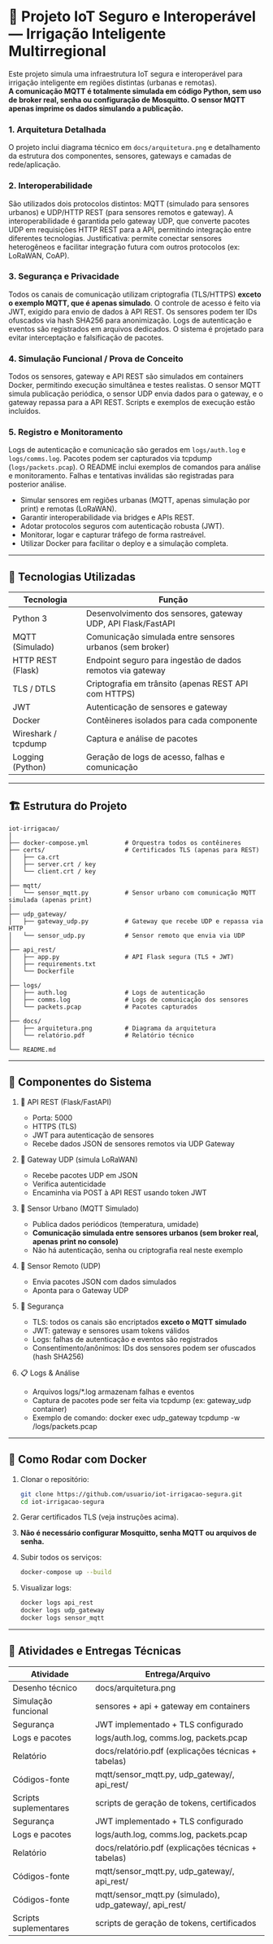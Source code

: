 # 🌱 Projeto IoT Seguro e Interoperável — Irrigação Inteligente Multirregional

Este projeto simula uma infraestrutura IoT segura e interoperável para irrigação inteligente em regiões distintas (urbanas e remotas).  
**A comunicação MQTT é totalmente simulada em código Python, sem uso de broker real, senha ou configuração de Mosquitto. O sensor MQTT apenas imprime os dados simulando a publicação.**

### 1. Arquitetura Detalhada
O projeto inclui diagrama técnico em `docs/arquitetura.png` e detalhamento da estrutura dos componentes, sensores, gateways e camadas de rede/aplicação.

### 2. Interoperabilidade
São utilizados dois protocolos distintos: MQTT (simulado para sensores urbanos) e UDP/HTTP REST (para sensores remotos e gateway). A interoperabilidade é garantida pelo gateway UDP, que converte pacotes UDP em requisições HTTP REST para a API, permitindo integração entre diferentes tecnologias. Justificativa: permite conectar sensores heterogêneos e facilitar integração futura com outros protocolos (ex: LoRaWAN, CoAP).

### 3. Segurança e Privacidade
Todos os canais de comunicação utilizam criptografia (TLS/HTTPS) **exceto o exemplo MQTT, que é apenas simulado**. O controle de acesso é feito via JWT, exigido para envio de dados à API REST. Os sensores podem ter IDs ofuscados via hash SHA256 para anonimização. Logs de autenticação e eventos são registrados em arquivos dedicados. O sistema é projetado para evitar interceptação e falsificação de pacotes.

### 4. Simulação Funcional / Prova de Conceito
Todos os sensores, gateway e API REST são simulados em containers Docker, permitindo execução simultânea e testes realistas. O sensor MQTT simula publicação periódica, o sensor UDP envia dados para o gateway, e o gateway repassa para a API REST. Scripts e exemplos de execução estão incluídos.

### 5. Registro e Monitoramento
Logs de autenticação e comunicação são gerados em `logs/auth.log` e `logs/comms.log`. Pacotes podem ser capturados via tcpdump (`logs/packets.pcap`). O README inclui exemplos de comandos para análise e monitoramento. Falhas e tentativas inválidas são registradas para posterior análise.


* Simular sensores em regiões urbanas (MQTT, apenas simulação por print) e remotas (LoRaWAN).
* Garantir interoperabilidade via bridges e APIs REST.
* Adotar protocolos seguros com autenticação robusta (JWT).
* Monitorar, logar e capturar tráfego de forma rastreável.
* Utilizar Docker para facilitar o deploy e a simulação completa.

---

## 🧰 Tecnologias Utilizadas

| Tecnologia          | Função                                                       |
| ------------------- | ------------------------------------------------------------ |
| Python 3            | Desenvolvimento dos sensores, gateway UDP, API Flask/FastAPI |
| MQTT (Simulado)     | Comunicação simulada entre sensores urbanos (sem broker)     |
| HTTP REST (Flask)   | Endpoint seguro para ingestão de dados remotos via gateway   |
| TLS / DTLS          | Criptografia em trânsito (apenas REST API com HTTPS)         |
| JWT                 | Autenticação de sensores e gateway                           |
| Docker              | Contêineres isolados para cada componente                    |
| Wireshark / tcpdump | Captura e análise de pacotes                                 |
| Logging (Python)    | Geração de logs de acesso, falhas e comunicação              |

---

## 🏗️ Estrutura do Projeto

```
iot-irrigacao/
│
├── docker-compose.yml          # Orquestra todos os contêineres
├── certs/                      # Certificados TLS (apenas para REST)
│   ├── ca.crt
│   ├── server.crt / key
│   └── client.crt / key
│
├── mqtt/
│   └── sensor_mqtt.py          # Sensor urbano com comunicação MQTT simulada (apenas print)
│
├── udp_gateway/
│   ├── gateway_udp.py          # Gateway que recebe UDP e repassa via HTTP
│   └── sensor_udp.py           # Sensor remoto que envia via UDP
│
├── api_rest/
│   ├── app.py                  # API Flask segura (TLS + JWT)
│   ├── requirements.txt
│   └── Dockerfile
│
├── logs/
│   ├── auth.log                # Logs de autenticação
│   ├── comms.log               # Logs de comunicação dos sensores
│   └── packets.pcap            # Pacotes capturados
│
├── docs/
│   ├── arquitetura.png         # Diagrama da arquitetura
│   └── relatório.pdf           # Relatório técnico
│
└── README.md
```

---

## 🧪 Componentes do Sistema

1. 🧭 API REST (Flask/FastAPI)

   * Porta: 5000
   * HTTPS (TLS)
   * JWT para autenticação de sensores
   * Recebe dados JSON de sensores remotos via UDP Gateway

2. 📡 Gateway UDP (simula LoRaWAN)

   * Recebe pacotes UDP em JSON
   * Verifica autenticidade
   * Encaminha via POST à API REST usando token JWT

3. 🌆 Sensor Urbano (MQTT Simulado)

   * Publica dados periódicos (temperatura, umidade)
   * **Comunicação simulada entre sensores urbanos (sem broker real, apenas print no console)**
   * Não há autenticação, senha ou criptografia real neste exemplo

4. 🌄 Sensor Remoto (UDP)

   * Envia pacotes JSON com dados simulados
   * Aponta para o Gateway UDP

5. 🔐 Segurança

   * TLS: todos os canais são encriptados **exceto o MQTT simulado**
   * JWT: gateway e sensores usam tokens válidos
   * Logs: falhas de autenticação e eventos são registrados
   * Consentimento/anônimos: IDs dos sensores podem ser ofuscados (hash SHA256)

6. 📋 Logs & Análise

   * Arquivos logs/\*.log armazenam falhas e eventos
   * Captura de pacotes pode ser feita via tcpdump (ex: gateway\_udp container)
   * Exemplo de comando: docker exec udp\_gateway tcpdump -w /logs/packets.pcap

---

## 🐳 Como Rodar com Docker

1. Clonar o repositório:

   ```bash
   git clone https://github.com/usuario/iot-irrigacao-segura.git
   cd iot-irrigacao-segura
   ```

2. Gerar certificados TLS (veja instruções acima).

3. **Não é necessário configurar Mosquitto, senha MQTT ou arquivos de senha.**

4. Subir todos os serviços:

   ```bash
   docker-compose up --build
   ```

5. Visualizar logs:

   ```bash
   docker logs api_rest
   docker logs udp_gateway
   docker logs sensor_mqtt
   ```

---

## 📘 Atividades e Entregas Técnicas

| Atividade             | Entrega/Arquivo                                     |
| --------------------- | --------------------------------------------------- |
| Desenho técnico       | docs/arquitetura.png                                |
| Simulação funcional   | sensores + api + gateway em containers              |
| Segurança             | JWT implementado + TLS configurado                  |
| Logs e pacotes        | logs/auth.log, comms.log, packets.pcap              |
| Relatório             | docs/relatório.pdf (explicações técnicas + tabelas) |
| Códigos-fonte         | mqtt/sensor\_mqtt.py, udp\_gateway/, api\_rest/     |
| Scripts suplementares | scripts de geração de tokens, certificados          |
| Segurança             | JWT implementado + TLS configurado                  |
| Logs e pacotes        | logs/auth.log, comms.log, packets.pcap              |
| Relatório             | docs/relatório.pdf (explicações técnicas + tabelas) |
| Códigos-fonte         | mqtt/sensor\_mqtt.py, udp\_gateway/, api\_rest/     |
| Códigos-fonte         | mqtt/sensor_mqtt.py (simulado), udp_gateway/, api_rest/     |
| Scripts suplementares | scripts de geração de tokens, certificados          |
